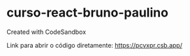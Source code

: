 # curso-react-bruno-paulino

Created with CodeSandbox

Link para abrir o código diretamente:
https://pcvxpr.csb.app/
